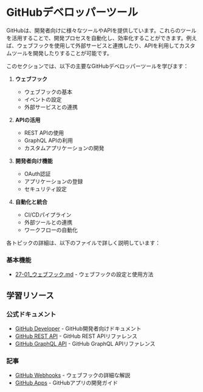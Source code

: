 # GitHubデベロッパーツール

GitHubは、開発者向けに様々なツールやAPIを提供しています。これらのツールを活用することで、開発プロセスを自動化し、効率化することができます。例えば、ウェブフックを使用して外部サービスと連携したり、APIを利用してカスタムツールを開発したりすることが可能です。

このセクションでは、以下の主要なGitHubデベロッパーツールを学びます：

1. **ウェブフック**
   - ウェブフックの基本
   - イベントの設定
   - 外部サービスとの連携

2. **APIの活用**
   - REST APIの使用
   - GraphQL APIの利用
   - カスタムアプリケーションの開発

3. **開発者向け機能**
   - OAuth認証
   - アプリケーションの登録
   - セキュリティ設定

4. **自動化と統合**
   - CI/CDパイプライン
   - 外部ツールとの連携
   - ワークフローの自動化

各トピックの詳細は、以下のファイルで詳しく説明しています：

### 基本機能
- [27-01_ウェブフック.md](27-01_ウェブフック.md) - ウェブフックの設定と使用方法

## 学習リソース

### 公式ドキュメント
- [GitHub Developer](https://docs.github.com/en/developers) - GitHub開発者向けドキュメント
- [GitHub REST API](https://docs.github.com/en/rest) - GitHub REST APIリファレンス
- [GitHub GraphQL API](https://docs.github.com/en/graphql) - GitHub GraphQL APIリファレンス

### 記事
- [GitHub Webhooks](https://docs.github.com/en/developers/webhooks-and-events/webhooks) - ウェブフックの詳細な解説
- [GitHub Apps](https://docs.github.com/en/developers/apps) - GitHubアプリの開発ガイド 
